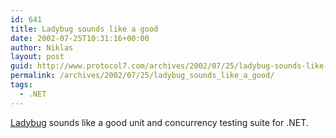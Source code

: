 ```yaml
---
id: 641
title: Ladybug sounds like a good
date: 2002-07-25T10:31:16+00:00
author: Niklas
layout: post
guid: http://www.protocol7.com/archives/2002/07/25/ladybug-sounds-like-a-good/
permalink: /archives/2002/07/25/ladybug_sounds_like_a_good/
tags:
  - .NET
---
```

<div class='microid-a510d680de8d9859b3a778a83f1337b47c991f1a'>
  <p>
    <a href="http://www.sethlivingston.com/ladybug/">Ladybug</a> sounds like a good unit and concurrency testing suite for .NET.
  </p>
</div>